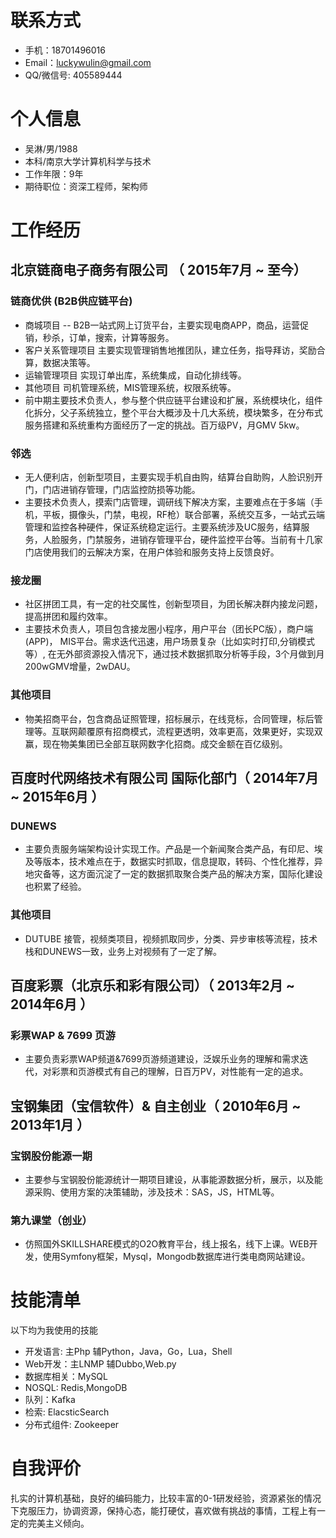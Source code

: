 
# 联系方式

- 手机：18701496016
- Email：luckywulin@gmail.com
- QQ/微信号: 405589444

# 个人信息

 - 吴淋/男/1988 
 - 本科/南京大学计算机科学与技术
 - 工作年限：9年
 - 期待职位：资深工程师，架构师

# 工作经历

## 北京链商电子商务有限公司 （ 2015年7月 ~ 至今）

### 链商优供 (B2B供应链平台) 
- 商城项目
-- B2B一站式网上订货平台，主要实现电商APP，商品，运营促销，秒杀，订单，搜索，计算等服务。
- 客户关系管理项目 主要实现管理销售地推团队，建立任务，指导拜访，奖励合算，数据决策等。
- 运输管理项目 实现订单出库，系统集成，自动化排线等。
- 其他项目 司机管理系统，MIS管理系统，权限系统等。
- 前中期主要技术负责人，参与整个供应链平台建设和扩展，系统模块化，组件化拆分，父子系统独立，整个平台大概涉及十几大系统，模块繁多，在分布式服务搭建和系统重构方面经历了一定的挑战。百万级PV，月GMV 5kw。

### 邻选
- 无人便利店，创新型项目，主要实现手机自由购，结算台自助购，人脸识别开门，门店进销存管理，门店监控防损等功能。
- 主要技术负责人，摸索门店管理，调研线下解决方案，主要难点在于多端（手机，平板，摄像头，门禁，电视，RF枪）联合部署，系统交互多，一站式云端管理和监控各种硬件，保证系统稳定运行。主要系统涉及UC服务，结算服务，人脸服务，门禁服务，进销存管理平台，硬件监控平台等。当前有十几家门店使用我们的云解决方案，在用户体验和服务支持上反馈良好。

### 接龙圈
- 社区拼团工具，有一定的社交属性，创新型项目，为团长解决群内接龙问题，提高拼团和履约效率。
- 主要技术负责人，项目包含接龙圈小程序，用户平台（团长PC版），商户端(APP)， MIS平台。需求迭代迅速，用户场景复杂（比如实时打印,分销模式等）, 在无外部资源投入情况下，通过技术数据抓取分析等手段，3个月做到月200wGMV增量，2wDAU。

### 其他项目
- 物美招商平台，包含商品证照管理，招标展示，在线竞标，合同管理，标后管理等。互联网颠覆原有招商模式，流程更透明，效率更高，效果更好，实现双赢，现在物美集团已全部互联网数字化招商。成交金额在百亿级别。
  
## 百度时代网络技术有限公司 国际化部门（ 2014年7月 ~ 2015年6月 ）

### DUNEWS 
- 主要负责服务端架构设计实现工作。产品是一个新闻聚合类产品，有印尼、埃及等版本，技术难点在于，数据实时抓取，信息提取，转码、个性化推荐，异地灾备等，这方面沉淀了一定的数据抓取聚合类产品的解决方案，国际化建设也积累了经验。

### 其他项目
- DUTUBE 接管，视频类项目，视频抓取同步，分类、异步审核等流程，技术栈和DUNEWS一致，业务上对视频有了一定了解。
  
## 百度彩票（北京乐和彩有限公司）（ 2013年2月 ~ 2014年6月 ）

### 彩票WAP & 7699 页游
- 主要负责彩票WAP频道&7699页游频道建设，泛娱乐业务的理解和需求迭代，对彩票和页游模式有自己的理解，日百万PV，对性能有一定的追求。
 
## 宝钢集团（宝信软件）& 自主创业（ 2010年6月 ~ 2013年1月 ）

### 宝钢股份能源一期
- 主要参与宝钢股份能源统计一期项目建设，从事能源数据分析，展示，以及能源采购、使用方案的决策辅助，涉及技术：SAS，JS，HTML等。

### 第九课堂（创业）
- 仿照国外SKILLSHARE模式的O2O教育平台，线上报名，线下上课。WEB开发，使用Symfony框架，Mysql，Mongodb数据库进行类电商网站建设。

# 技能清单
以下均为我使用的技能

- 开发语言: 主Php 辅Python，Java，Go，Lua，Shell
- Web开发：主LNMP 辅Dubbo,Web.py
- 数据库相关：MySQL
- NOSQL: Redis,MongoDB
- 队列：Kafka
- 检索: ElacsticSearch 
- 分布式组件: Zookeeper

# 自我评价
扎实的计算机基础，良好的编码能力，比较丰富的0-1研发经验，资源紧张的情况下克服压力，协调资源，保持心态，能打硬仗，喜欢做有挑战的事情，工程上有一定的完美主义倾向。
